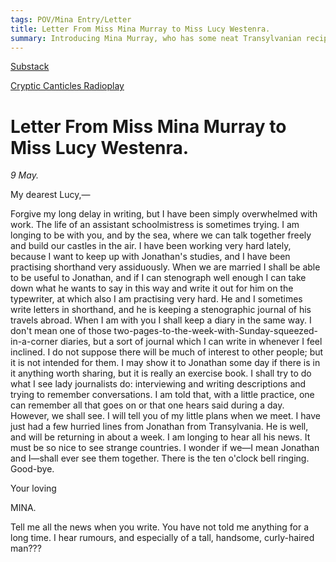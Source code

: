 ```yaml
---
tags: POV/Mina Entry/Letter 
title: Letter From Miss Mina Murray to Miss Lucy Westenra.
summary: Introducing Mina Murray, who has some neat Transylvanian recipes coming her way
---
```


[Substack](https://draculadaily.substack.com/p/dracula-may-9-26b)

[Cryptic Canticles Radioplay](https://crypticcanticles.com/2022/05/09/dracula-episode-may-9th-3/)

# Letter From Miss Mina Murray to Miss Lucy Westenra.

_9 May._

My dearest Lucy,—

Forgive my long delay in writing, but I have been simply overwhelmed with work. The life of an assistant schoolmistress is sometimes trying. I am longing to be with you, and by the sea, where we can talk together freely and build our castles in the air. I have been working very hard lately, because I want to keep up with Jonathan's studies, and I have been practising shorthand very assiduously. When we are married I shall be able to be useful to Jonathan, and if I can stenograph well enough I can take down what he wants to say in this way and write it out for him on the typewriter, at which also I am practising very hard. He and I sometimes write letters in shorthand, and he is keeping a stenographic journal of his travels abroad. When I am with you I shall keep a diary in the same way. I don't mean one of those two-pages-to-the-week-with-Sunday-squeezed-in-a-corner diaries, but a sort of journal which I can write in whenever I feel inclined. I do not suppose there will be much of interest to other people; but it is not intended for them. I may show it to Jonathan some day if there is in it anything worth sharing, but it is really an exercise book. I shall try to do what I see lady journalists do: interviewing and writing descriptions and trying to remember conversations. I am told that, with a little practice, one can remember all that goes on or that one hears said during a day. However, we shall see. I will tell you of my little plans when we meet. I have just had a few hurried lines from Jonathan from Transylvania. He is well, and will be returning in about a week. I am longing to hear all his news. It must be so nice to see strange countries. I wonder if we—I mean Jonathan and I—shall ever see them together. There is the ten o'clock bell ringing. Good-bye.

Your loving

MINA.

Tell me all the news when you write. You have not told me anything for a long time. I hear rumours, and especially of a tall, handsome, curly-haired man???
